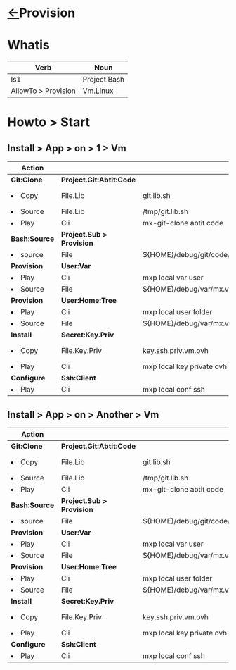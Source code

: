 # [&larr;][Back_Readme]Provision

# Whatis
|Verb|Noun|
|-|-|
|Is1|Project.Bash 
|AllowTo > Provision|Vm.Linux
# Howto > Start  
## Install > App > on > 1 > Vm   
|Action|||Comment|Howto|
|-|-|-|-|-| 
|**Git:Clone**|**Project.Git:Abtit:Code**| 
|<li>Copy</li>|File.Lib|git.lib.sh| to Remote:/tmp|scp 
|<li>Source</li>|File.Lib|/tmp/git.lib.sh|on > Remote
|<li>Play</li>|Cli|mx-git-clone abtit code|on > Remote
|**Bash:Source**|**Project.Sub > Provision**|
|<li>source</li>|File|${HOME}/debug/git/code/project/provision/init.sh|on > Remote
|**Provision**|**User:Var**|
|<li>Play</li>|Cli|mxp local var user|on > Remote
|<li>Source</li>|File|${HOME}/debug/var/mx.var.sh|on > Remote
|**Provision**|**User:Home:Tree**|
|<li>Play</li>|Cli|mxp local user folder|on > Remote
|<li>Source</li>|File|${HOME}/debug/var/mx.var.sh|on > Remote
|**Install**|**Secret:Key.Priv**|
|<li>Copy</li>|File.Key.Priv|key.ssh.priv.vm.ovh| to > Remote:/tmp| Scp
|<li>Play</li>|Cli|mxp local key private ovh|on > Remote
|**Configure**|**Ssh:Client**|
|<li>Play</li>|Cli|mxp local conf ssh|on > Remote

## Install > App > on > Another > Vm
|Action|||Comment|Howto|
|-|-|-|-|-| 
|**Git:Clone**|**Project.Git:Abtit:Code**| 
|<li>Copy</li>|File.Lib|git.lib.sh| to Remote:/tmp|scp 
|<li>Source</li>|File.Lib|/tmp/git.lib.sh|on > Remote
|<li>Play</li>|Cli|mx-git-clone abtit code|on > Remote
|**Bash:Source**|**Project.Sub > Provision**|
|<li>source</li>|File|${HOME}/debug/git/code/project/provision/init.sh|on > Remote
|**Provision**|**User:Var**|
|<li>Play</li>|Cli|mxp local var user|on > Remote
|<li>Source</li>|File|${HOME}/debug/var/mx.var.sh|on > Remote
|**Provision**|**User:Home:Tree**|
|<li>Play</li>|Cli|mxp local user folder|on > Remote
|<li>Source</li>|File|${HOME}/debug/var/mx.var.sh|on > Remote
|**Install**|**Secret:Key.Priv**|
|<li>Copy</li>|File.Key.Priv|key.ssh.priv.vm.ovh| to > Remote:/tmp| Scp
|<li>Play</li>|Cli|mxp local key private ovh|on > Remote
|**Configure**|**Ssh:Client**|
|<li>Play</li>|Cli|mxp local conf ssh|on > Remote

[//]: #(Reference)
[Back_Readme]:           ../README.md                   (Home > Topic)
